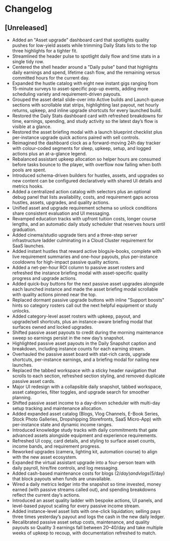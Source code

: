 # Changelog

## [Unreleased]
- Added an "Asset upgrade" dashboard card that spotlights quality pushes for low-yield assets while trimming Daily Stats lists to the top three highlights for a tighter fit.
- Streamlined the header pulse to spotlight daily flow and time stats in a single tidy row.
- Centered the shell header around a "Daily pulse" band that highlights daily earnings and spend, lifetime cash flow, and the remaining versus committed hours for the current day.
- Expanded the hustle catalog with eight new instant gigs ranging from 15-minute surveys to asset-specific pop-up events, adding more scheduling variety and requirement-driven payouts.
- Grouped the asset detail slide-over into Active builds and Launch queue sections with scrollable stat strips, highlighting last payout, net hourly returns, upkeep, and inline upgrade shortcuts for every launched build.
- Restored the Daily Stats dashboard card with refreshed breakdowns for time, earnings, spending, and study activity so the latest day’s flow is visible at a glance.
- Restored the asset briefing modal with a launch blueprint checklist plus per-instance upgrade quick actions paired with sell controls.
- Reimagined the dashboard clock as a forward-moving 24h day tracker with colour-coded segments for sleep, upkeep, setup, and logged actions plus an at-a-glance legend.
- Rebalanced assistant upkeep allocation so helper hours are consumed before tasks bounce to the player, with overflow now failing when both pools are spent.
- Introduced schema-driven builders for hustles, assets, and upgrades so new content can be configured declaratively with shared UI details and metrics hooks.
- Added a centralized action catalog with selectors plus an optional debug panel that lists availability, costs, and requirement gaps across hustles, assets, upgrades, and quality actions.
- Unified asset and upgrade requirement schema so unlock conditions share consistent evaluation and UI messaging.
- Revamped education tracks with upfront tuition costs, longer course lengths, and an automatic daily study scheduler that reserves hours until graduation.
- Added cinema/studio upgrade tiers and a three-step server infrastructure ladder culminating in a Cloud Cluster requirement for SaaS launches.
- Added instant hustles that reward active blogs/e-books, complete with live requirement summaries and one-hour payouts, plus per-instance cooldowns for high-impact passive quality actions.
- Added a net-per-hour ROI column to passive asset rosters and refreshed the instance briefing modal with asset-specific quality progress and upgrade actions.
- Added quick-buy buttons for the next passive asset upgrades alongside each launched instance and made the asset briefing modal scrollable with quality actions pinned near the top.
- Replaced dormant passive upgrade buttons with inline "Support boosts" hints so category rosters call out the next helpful equipment or study unlocks.
- Added category-level asset rosters with upkeep, payout, and upgrade/sell shortcuts, plus an instance-aware briefing modal that surfaces owned and locked upgrades.
- Shifted passive asset payouts to credit during the morning maintenance sweep so earnings persist in the new day’s snapshot.
- Highlighted passive asset payouts in the Daily Snapshot caption and breakdown, including instance counts for each earning stream.
- Overhauled the passive asset board with stat-rich cards, upgrade shortcuts, per-instance earnings, and a briefing modal for nailing new launches.
- Replaced the tabbed workspace with a sticky header navigation that scrolls to each section, refreshed section styling, and removed duplicate passive asset cards.
- Major UI redesign with a collapsible daily snapshot, tabbed workspace, asset categories, filter toggles, and upgrade search for smoother planning.
- Shifted passive asset income to a day-driven scheduler with multi-day setup tracking and maintenance allocation.
- Added expanded asset catalog (Blogs, Vlog Channels, E-Book Series, Stock Photo Galleries, Dropshipping Storefronts, SaaS Micro-App) with per-instance state and dynamic income ranges.
- Introduced knowledge study tracks with daily commitments that gate advanced assets alongside equipment and experience requirements.
- Refreshed UI copy, card details, and styling to surface asset counts, income bands, and requirement progress.
- Reworked upgrades (camera, lighting kit, automation course) to align with the new asset ecosystem.
- Expanded the virtual assistant upgrade into a four-person team with daily payroll, hire/fire controls, and log messaging.
- Added cash-based maintenance costs for blogs ($2/day) and vlogs ($5/day) that block payouts when funds are unavailable.
- Wired a daily metrics ledger into the snapshot so time invested, money earned (with passive streams called out), and spending breakdowns reflect the current day’s actions.
- Introduced an asset quality ladder with bespoke actions, UI panels, and level-based payout scaling for every passive income stream.
- Added instance-level asset lists with one-click liquidation; selling pays three times yesterday’s payout and logs the cash in the new daily ledger.
- Recalibrated passive asset setup costs, maintenance, and quality payouts so Quality 3 earnings fall between $20–$40/day and take multiple weeks of upkeep to recoup, with documentation refreshed to match.
